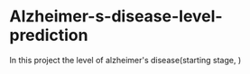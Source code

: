 # Alzheimer-s-disease-level-prediction
In this project the level of alzheimer's disease(starting stage, )
